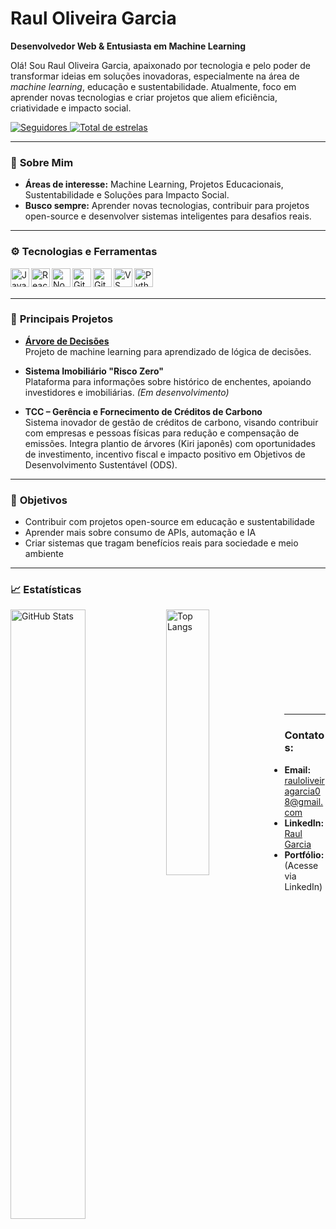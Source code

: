 # Raul Oliveira Garcia

**Desenvolvedor Web & Entusiasta em Machine Learning**

Olá! Sou Raul Oliveira Garcia, apaixonado por tecnologia e pelo poder de transformar ideias em soluções inovadoras, especialmente na área de *machine learning*, educação e sustentabilidade. Atualmente, foco em aprender novas tecnologias e criar projetos que aliem eficiência, criatividade e impacto social.

<p align="left">
    <a href="https://github.com/RaulOliveiraG?tab=followers">
        <img 
            alt="Seguidores"
            title="Me siga no GitHub"
            src="https://custom-icon-badges.demolab.com/github/followers/RaulOliveiraG?color=236ad3&labelColor=1155ba&style=for-the-badge&logo=github&label=Seguidores&logoColor=white"
        />
    </a>
    <a href="https://github.com/RaulOliveiraG?tab=repositories&sort=stargazers">
        <img 
            alt="Total de estrelas"
            title="Total de estrelas GitHub"
            src="https://custom-icon-badges.demolab.com/github/stars/RaulOliveiraG?color=55960c&style=for-the-badge&labelColor=488207&logo=star&label=estrelas"
        />
    </a>
</p>

---

### 🌱 **Sobre Mim**

- **Áreas de interesse:** Machine Learning, Projetos Educacionais, Sustentabilidade e Soluções para Impacto Social.
- **Busco sempre:** Aprender novas tecnologias, contribuir para projetos open-source e desenvolver sistemas inteligentes para desafios reais.

---

### ⚙️ **Tecnologias e Ferramentas**

<img align="left" alt="JavaScript" title="JavaScript" width="30px" src="https://cdn.jsdelivr.net/gh/devicons/devicon@latest/icons/javascript/javascript-original.svg" />
<img align="left" alt="React Native" title="React Native" width="30px" src="https://cdn.jsdelivr.net/gh/devicons/devicon@latest/icons/react/react-original.svg" />
<img align="left" alt="Node.js" title="Node.js" width="30px" src="https://cdn.jsdelivr.net/gh/devicons/devicon@latest/icons/nodejs/nodejs-original.svg" />
<img align="left" alt="Git" title="Git" width="30px" src="https://cdn.jsdelivr.net/gh/devicons/devicon@latest/icons/git/git-original.svg" />
<img align="left" alt="GitHub" title="GitHub" width="30px" src="https://cdn.jsdelivr.net/gh/devicons/devicon@latest/icons/github/github-original.svg" />
<img align="left" alt="VS Code" title="VS Code" width="30px" src="https://cdn.jsdelivr.net/gh/devicons/devicon@latest/icons/vscode/vscode-original.svg" />
<img align="left" alt="Python" title="Python" width="30px" src="https://cdn.jsdelivr.net/gh/devicons/devicon@latest/icons/python/python-original.svg" />

<br/>
<br/>

---

### 🚀 **Principais Projetos**

- **[Árvore de Decisões](https://github.com/RaulOliveiraG/arvore-de-decisoes)**  
  Projeto de machine learning para aprendizado de lógica de decisões.

- **Sistema Imobiliário "Risco Zero"**  
  Plataforma para informações sobre histórico de enchentes, apoiando investidores e imobiliárias. *(Em desenvolvimento)*

- **TCC – Gerência e Fornecimento de Créditos de Carbono**  
  Sistema inovador de gestão de créditos de carbono, visando contribuir com empresas e pessoas físicas para redução e compensação de emissões. Integra plantio de árvores (Kiri japonês) com oportunidades de investimento, incentivo fiscal e impacto positivo em Objetivos de Desenvolvimento Sustentável (ODS).

---

### 🎯 **Objetivos**

- Contribuir com projetos open-source em educação e sustentabilidade
- Aprender mais sobre consumo de APIs, automação e IA
- Criar sistemas que tragam benefícios reais para sociedade e meio ambiente

---

### 📈 **Estatísticas**

<p>
  <img 
    align="left" 
    alt="GitHub Stats" 
    height="50%"
    width="48.8%"
    src="https://github-readme-stats.vercel.app/api?username=RaulOliveiraG&show_icons=true&theme=tokyonight&include_all_commits=true&locale=pt-br"
  />
  <img 
    align="left" 
    alt="Top Langs"
    height="33%"
    width="37%"
    src="https://github-readme-stats.vercel.app/api/top-langs/?username=RaulOliveiraG&theme=tokyonight&layout=compact&custom_title=Tecnologias"
  />
</p>

<br/><br/><br/><br/><br/><br/><br/><br/><br/>

---

### Contatos:

- **Email:** rauloliveiragarcia08@gmail.com
- **LinkedIn:** [Raul Garcia](https://www.linkedin.com/in/raul-garcia/) <!-- Atualize o link se precisar -->
- **Portfólio:** (Acesse via LinkedIn)




